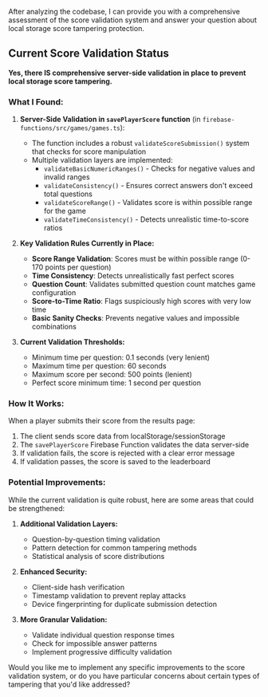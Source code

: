 After analyzing the codebase, I can provide you with a comprehensive assessment of the score validation system and answer your question about local storage score tampering protection.

## Current Score Validation Status

**Yes, there IS comprehensive server-side validation in place to prevent local storage score tampering.**

### What I Found:

1. **Server-Side Validation in `savePlayerScore` function** (in `firebase-functions/src/games/games.ts`):

   - The function includes a robust `validateScoreSubmission()` system that checks for score manipulation
   - Multiple validation layers are implemented:
     - `validateBasicNumericRanges()` - Checks for negative values and invalid ranges
     - `validateConsistency()` - Ensures correct answers don't exceed total questions
     - `validateScoreRange()` - Validates score is within possible range for the game
     - `validateTimeConsistency()` - Detects unrealistic time-to-score ratios

2. **Key Validation Rules Currently in Place:**

   - **Score Range Validation**: Scores must be within possible range (0-170 points per question)
   - **Time Consistency**: Detects unrealistically fast perfect scores
   - **Question Count**: Validates submitted question count matches game configuration
   - **Score-to-Time Ratio**: Flags suspiciously high scores with very low time
   - **Basic Sanity Checks**: Prevents negative values and impossible combinations

3. **Current Validation Thresholds:**
   - Minimum time per question: 0.1 seconds (very lenient)
   - Maximum time per question: 60 seconds
   - Maximum score per second: 500 points (lenient)
   - Perfect score minimum time: 1 second per question

### How It Works:

When a player submits their score from the results page:

1. The client sends score data from localStorage/sessionStorage
2. The `savePlayerScore` Firebase Function validates the data server-side
3. If validation fails, the score is rejected with a clear error message
4. If validation passes, the score is saved to the leaderboard

### Potential Improvements:

While the current validation is quite robust, here are some areas that could be strengthened:

1. **Additional Validation Layers:**

   - Question-by-question timing validation
   - Pattern detection for common tampering methods
   - Statistical analysis of score distributions

2. **Enhanced Security:**

   - Client-side hash verification
   - Timestamp validation to prevent replay attacks
   - Device fingerprinting for duplicate submission detection

3. **More Granular Validation:**
   - Validate individual question response times
   - Check for impossible answer patterns
   - Implement progressive difficulty validation

Would you like me to implement any specific improvements to the score validation system, or do you have particular concerns about certain types of tampering that you'd like addressed?
